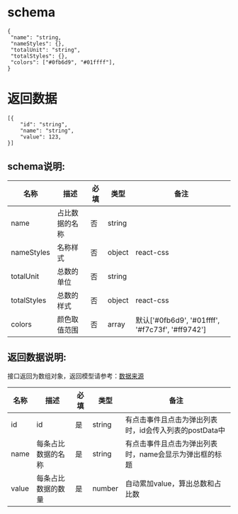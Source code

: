 # schema
```
{
 "name": "string,
 "nameStyles": {},
 "totalUnit": "string",
 "totalStyles": {},
 "colors": ["#0fb6d9", "#01ffff"],
}
```
# 返回数据
```
[{
    "id": "string",
    "name": "string",
    "value": 123,
}]
```

## schema说明:
| 名称 | 描述 | 必填 | 类型 | 备注 |
|--|--|--|--| -- |
| name | 占比数据的名称 | 否| string |  |
| nameStyles | 名称样式 | 否 | object | react-css |
| totalUnit | 总数的单位 | 否 | string |  |
| totalStyles | 总数的样式 | 否 | object | react-css |
| colors | 颜色取值范围 | 否 | array | 默认['#0fb6d9', '#01ffff', '#f7c73f', '#ff9742'] |

## 返回数据说明:
接口返回为数组对象，返回模型请参考：[数据来源](/数据来源.md)

| 名称 | 描述 | 必填 | 类型 | 备注 |
|--|--|--|--|--|
| id | id | 是 | string | 有点击事件且点击为弹出列表时，id会传入列表的postData中 |
| name | 每条占比数据的名称 | 是 | string | 有点击事件且点击为弹出列表时，name会显示为弹出框的标题 |
| value | 每条占比数据的数量 | 是 | number | 自动累加value，算出总数和占比数 |
